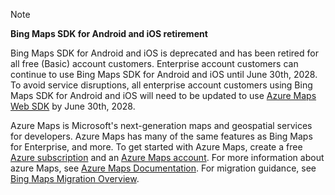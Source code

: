 > [!NOTE]
> **Bing Maps SDK for Android and iOS retirement**
>
> Bing Maps SDK for Android and iOS is deprecated and has been retired for all free (Basic) account customers. Enterprise account customers can continue to use Bing Maps SDK for Android and iOS until June 30th, 2028. To avoid service disruptions, all enterprise account customers using Bing Maps SDK for Android and iOS will need to be updated to use [Azure Maps Web SDK](/azure/azure-maps/how-to-use-map-control) by June 30th, 2028.
>
> Azure Maps is Microsoft's next-generation maps and geospatial services for developers. Azure Maps has many of the same features as Bing Maps for Enterprise, and more. To get started with Azure Maps, create a free [Azure subscription](https://azure.microsoft.com/free) and an [Azure Maps account](/azure/azure-maps/how-to-manage-account-keys#create-a-new-account). For more information about azure Maps, see [Azure Maps Documentation](/azure/azure-maps/). For migration guidance, see [Bing Maps Migration Overview](/azure/azure-maps/migrate-bing-maps-overview).
